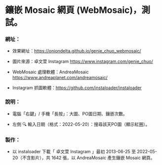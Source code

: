 # 鑲嵌 Mosaic 網頁 (WebMosaic)，測試。

### 網址：

- 效果網址：https://oniondelta.github.io/genie_chuo_webmosaic/

- 圖片來源：卓文萱 Instagram https://www.instagram.com/genie_chuo/

- WebMosaic 處理軟體：AndreaMosaic https://www.andreaplanet.com/andreamosaic/

- Instagram 抓圖軟體：https://github.com/instaloader/instaloader

### 說明：

- 電腦「右鍵」/ 手機「長按」：大圖、PO圖日期、鑲嵌次數。

- 左側 🔍 輸入日期（格式：2022-05-20）：搜尋該天PO圖（顯示紅圈）。

### 製作：

- 以 instaloader 下載「 卓文萱 Instagram 」最初 2013-06-25 至 2022-05-20（不含影片），共 1642 張，以 AndreaMosaic 產生鑲嵌 Mosaic 網頁。
